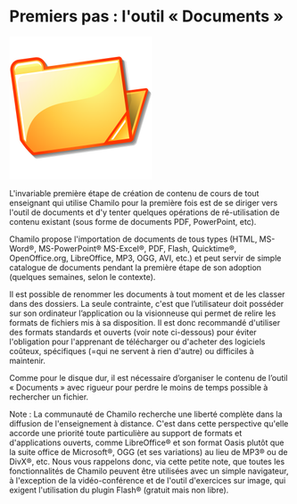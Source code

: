 # Premiers pas : l'outil « Documents »

![](../../.gitbook/assets/image50%20%281%29.svg)

L'invariable première étape de création de contenu de cours de tout enseignant qui utilise Chamilo pour la première fois est de se diriger vers l'outil de documents et d'y tenter quelques opérations de ré-utilisation de contenu existant \(sous forme de documents PDF, PowerPoint, etc\).

Chamilo propose l'importation de documents de tous types \(HTML, MS-Word®, MS-PowerPoint® MS-Excel®, PDF, Flash, Quicktime®, OpenOffice.org, LibreOffice, MP3, OGG, AVI, etc.\) et peut servir de simple catalogue de documents pendant la première étape de son adoption \(quelques semaines, selon le contexte\).

Il est possible de renommer les documents à tout moment et de les classer dans des dossiers. La seule contrainte, c'est que l’utilisateur doit posséder sur son ordinateur l’application ou la visionneuse qui permet de relire les formats de fichiers mis à sa disposition. Il est donc recommandé d'utiliser des formats standards et ouverts \(voir note ci-dessous\) pour éviter l'obligation pour l'apprenant de télécharger ou d'acheter des logiciels coûteux, spécifiques \(=qui ne servent à rien d'autre\) ou difficiles à maintenir.

Comme pour le disque dur, il est nécessaire d’organiser le contenu de l’outil « Documents » avec rigueur pour perdre le moins de temps possible à rechercher un fichier.

Note : La communauté de Chamilo recherche une liberté complète dans la diffusion de l'enseignement à distance. C'est dans cette perspective qu'elle accorde une priorité toute particulière au support de formats et d'applications ouverts, comme LibreOffice® et son format Oasis plutôt que la suite office de Microsoft®, OGG \(et ses variations\) au lieu de MP3® ou de DivX®, etc. Nous vous rappelons donc, via cette petite note, que toutes les fonctionnalités de Chamilo peuvent être utilisées avec un simple navigateur, à l'exception de la vidéo-conférence et de l'outil d'exercices sur image, qui exigent l'utilisation du plugin Flash® \(gratuit mais non libre\).

